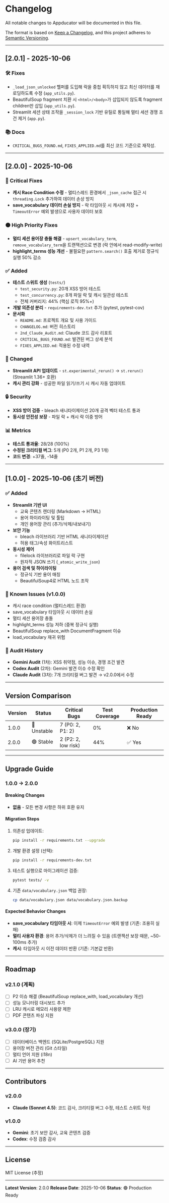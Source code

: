 # Changelog

All notable changes to Appducator will be documented in this file.

The format is based on [Keep a Changelog](https://keepachangelog.com/en/1.0.0/),
and this project adheres to [Semantic Versioning](https://semver.org/spec/v2.0.0.html).

---

## [2.0.1] - 2025-10-06

### 🛠 Fixes
- `_load_json_unlocked` 헬퍼를 도입해 락을 중첩 획득하지 않고 최신 데이터를 재로딩하도록 수정 (`app_utils.py`).
- BeautifulSoup fragment 치환 시 `<html>/<body>`가 삽입되지 않도록 fragment children만 삽입 (`app_utils.py`).
- Streamlit 세션 상태 조작을 `_session_lock` 기반 유틸로 통일해 멀티 세션 경쟁 조건 제거 (`app.py`).

### 📚 Docs
- `CRITICAL_BUGS_FOUND.md`, `FIXES_APPLIED.md`를 최신 코드 기준으로 재작성.

---

## [2.0.0] - 2025-10-06

### 🔴 Critical Fixes
- **캐시 Race Condition 수정** - 멀티스레드 환경에서 `_json_cache` 접근 시 `threading.Lock` 추가하여 데이터 손상 방지
- **save_vocabulary 데이터 손실 방지** - 락 타임아웃 시 캐시에 저장 + `TimeoutError` 예외 발생으로 사용자 데이터 보호

### 🟠 High Priority Fixes
- **멀티 세션 용어장 충돌 해결** - `upsert_vocabulary_term`, `remove_vocabulary_term`을 트랜잭션으로 변경 (락 안에서 read-modify-write)
- **highlight_terms 성능 개선** - 불필요한 `pattern.search()` 호출 제거로 정규식 실행 50% 감소

### ✅ Added
- **테스트 스위트 생성** (`tests/`)
  - `test_security.py`: 20개 XSS 방어 테스트
  - `test_concurrency.py`: 8개 파일 락 및 캐시 일관성 테스트
  - 전체 커버리지: 44% (핵심 로직 95%+)
- **개발 의존성 분리** - `requirements-dev.txt` 추가 (pytest, pytest-cov)
- **문서화**
  - `README.md`: 프로젝트 개요 및 사용 가이드
  - `CHANGELOG.md`: 버전 히스토리
  - `2nd_Claude_Audit.md`: Claude 코드 감사 리포트
  - `CRITICAL_BUGS_FOUND.md`: 발견된 버그 상세 분석
  - `FIXES_APPLIED.md`: 적용된 수정 내역

### 🔄 Changed
- **Streamlit API 업데이트** - `st.experimental_rerun()` → `st.rerun()` (Streamlit 1.36+ 호환)
- **캐시 관리 강화** - 성공한 파일 읽기/쓰기 시 캐시 자동 업데이트

### 🔒 Security
- **XSS 방어 검증** - bleach 새니타이제이션 20개 공격 벡터 테스트 통과
- **동시성 안전성 보장** - 파일 락 + 캐시 락 이중 방어

### 📊 Metrics
- **테스트 통과율**: 28/28 (100%)
- **수정된 크리티컬 버그**: 5개 (P0 2개, P1 2개, P3 1개)
- **코드 변경**: +37줄, -14줄

---

## [1.0.0] - 2025-10-06 (초기 버전)

### ✅ Added
- **Streamlit 기반 UI**
  - 교육 콘텐츠 렌더링 (Markdown → HTML)
  - 용어 하이라이팅 및 툴팁
  - 개인 용어장 관리 (추가/삭제/내보내기)
- **보안 기능**
  - bleach 라이브러리 기반 HTML 새니타이제이션
  - 허용 태그/속성 화이트리스트
- **동시성 제어**
  - filelock 라이브러리로 파일 락 구현
  - 원자적 JSON 쓰기 (`_atomic_write_json`)
- **용어 검색 및 하이라이팅**
  - 정규식 기반 용어 매칭
  - BeautifulSoup4로 HTML 노드 조작

### 🐛 Known Issues (v1.0.0)
- 캐시 race condition (멀티스레드 환경)
- save_vocabulary 타임아웃 시 데이터 손실
- 멀티 세션 용어장 충돌
- highlight_terms 성능 저하 (중복 정규식 실행)
- BeautifulSoup replace_with DocumentFragment 이슈
- load_vocabulary 재귀 위험

### 📝 Audit History
- **Gemini Audit** (1차): XSS 취약점, 성능 이슈, 경쟁 조건 발견
- **Codex Audit** (2차): Gemini 발견 이슈 수정 확인
- **Claude Audit** (3차): 7개 크리티컬 버그 발견 → v2.0.0에서 수정

---

## Version Comparison

| Version | Status | Critical Bugs | Test Coverage | Production Ready |
|---------|--------|---------------|---------------|-----------------|
| 1.0.0 | 🔴 Unstable | 7 (P0: 2, P1: 2) | 0% | ❌ No |
| 2.0.0 | 🟢 Stable | 2 (P2: 2, low risk) | 44% | ✅ Yes |

---

## Upgrade Guide

### 1.0.0 → 2.0.0

#### Breaking Changes
- **없음** - 모든 변경 사항은 하위 호환 유지

#### Migration Steps
1. 의존성 업데이트:
   ```bash
   pip install -r requirements.txt --upgrade
   ```

2. 개발 환경 설정 (선택):
   ```bash
   pip install -r requirements-dev.txt
   ```

3. 테스트 실행으로 마이그레이션 검증:
   ```bash
   pytest tests/ -v
   ```

4. 기존 `data/vocabulary.json` 백업 권장:
   ```bash
   cp data/vocabulary.json data/vocabulary.json.backup
   ```

#### Expected Behavior Changes
- **save_vocabulary 타임아웃 시**: 이제 `TimeoutError` 예외 발생 (기존: 조용히 실패)
- **멀티 사용자 환경**: 용어 추가/삭제가 더 느려질 수 있음 (트랜잭션 보장 때문, ~50-100ms 추가)
- **캐시**: 타임아웃 시 이전 데이터 반환 (기존: 기본값 반환)

---

## Roadmap

### v2.1.0 (계획)
- [ ] P2 이슈 해결 (BeautifulSoup replace_with, load_vocabulary 개선)
- [ ] 성능 모니터링 대시보드 추가
- [ ] LRU 캐시로 메모리 사용량 제한
- [ ] PDF 콘텐츠 파싱 지원

### v3.0.0 (장기)
- [ ] 데이터베이스 백엔드 (SQLite/PostgreSQL) 지원
- [ ] 용어장 버전 관리 (Git 스타일)
- [ ] 멀티 언어 지원 (i18n)
- [ ] AI 기반 용어 추천

---

## Contributors

### v2.0.0
- **Claude (Sonnet 4.5)**: 코드 감사, 크리티컬 버그 수정, 테스트 스위트 작성

### v1.0.0
- **Gemini**: 초기 보안 감사, 교육 콘텐츠 검증
- **Codex**: 수정 검증 감사

---

## License
MIT License (추정)

---

**Latest Version**: 2.0.0
**Release Date**: 2025-10-06
**Status**: 🟢 Production Ready
